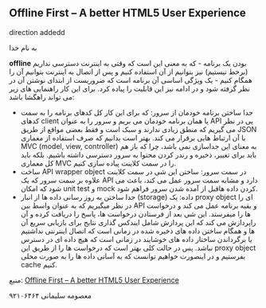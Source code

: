 ## Offline First – A better HTML5 User Experience 


<style>
direction: rtl;
</style>
direction addedd

<div>
به نام خدا

 
**offline** بودن یک برنامه - که به معنی این است که وقتی به اینترنت دسترسی نداریم (برخط نیستیم) نیز بتوانیم از آن استفاده کنیم و پس از اتصال به اینترنت بتوانیم آن را همگام کنیم - یک ویژگی اساسی آن برنامه است که ضروریست از ابتدای نوشتن آن در نظر گرفته شود و در ادامه نیز این قابلیت را پیاده کرد.
برای این کار راهنمایی های زیر می تواند راهگشا باشد:
- جدا ساختن برنامه خودمان از سرور: که برای این کار کل کدهای برنامه را به سمت کدهای client یا همان برنامه خودمان می بریم و سرور را به عنوان API یی در نظر می گیریم که منطق زیادی ندارند و سبک است و فقط بعضی مواقع از طریق JSON با آن ارتباط هایی برقرار می کند.
بهتر است بدانیم که صرف استفاده از معماری MVC (model, view, controller) به معنای این جداسازی نمی باشد، چرا که باز هم باید برای تغییر، ذخیره و رندر کردن محتوا به سرور دسترسی داشته باشیم. بلکه باید کل معماری MVC را در سمت کلاینت پیاده سازی کنیم.
- ساخت API wrapper object در سمت سرور: ساختن این شی در سمت کلاینت علاوه بر سمت سرور که یک API دارد و مشابه سمت سرور عمل می کند، باعث می شود که امکان unit test و mock کردن داده هاقبل از آمده شدن سرور فراهم شود.
- جدا ساختن به روز رسانی داده ها از انبار (storage) داده: یک proxy object ای را در نظر میگیریم که به عنوان واسط بین API و بقیه برنامه عمل می کند و درخواست ها را میفرستد.
این شی بعد از فرستادن درخواست ها، پاسخ را دریافت کرده و آن راپردازش می کند که این پردازش شامل ایندکس گذاری نتایج برای بازیابی سریع آن ها و همگام ساختن داده های ذخیره شده در زمانی است که اتصال اینترنتی نداشتیم یا برگرداندن ساختار داده های خوشایند در زمانی است که هیچ داده ای در دسترس نباشد. 
پس در حالت کلی بهتر است که درخواست ها را از طریق این proxy object بفرستیم و در اینصورت خواهیم توانست که به آسانی داده ها را به صورت محلی cache کنیم.

منبع: [Offline First – A better HTML5 User Experience ](http://www.joelambert.co.uk/article/offline-first-a-better-html5-user-experience/) 

معصومه سلیمانی
۹۲۱۰۶۴۶۴

</div>
